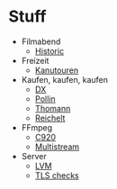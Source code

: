 Stuff
=====

- Filmabend
    - [Historic](filmabend.md)
- Freizeit
    - [Kanutouren](kanutouren.md)
- Kaufen, kaufen, kaufen
    - [DX](dx.md)
    - [Pollin](pollin.md)
    - [Thomann](thomann.md)
    - [Reichelt](reichelt.md)
- FFmpeg
    - [C920](c920.md)
    - [Multistream](multistream.md)
- Server
    - [LVM](lvm.md)
    - [TLS checks](tls-check.md)
